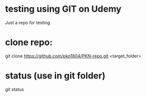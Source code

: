 # testing using GIT on Udemy
Just a repo for testing

# clone repo:
git clone https://github.com/pkn1804/PKN-repo.git <target_folder>

# status (use in git folder)
git status